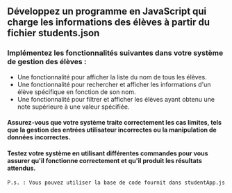 ## Développez un programme en JavaScript qui charge les informations des élèves à partir du fichier students.json


### Implémentez les fonctionnalités suivantes dans votre système de gestion des élèves :
- Une fonctionnalité pour afficher la liste du nom de tous les élèves.
- Une fonctionnalité pour rechercher et afficher les informations d'un élève spécifique en fonction de son nom.
- Une fonctionnalité pour filtrer et afficher les élèves ayant obtenu une note supérieure à une valeur spécifiée.

#### Assurez-vous que votre système traite correctement les cas limites, tels que la gestion des entrées utilisateur incorrectes ou la manipulation de données incorrectes.

#### Testez votre système en utilisant différentes commandes pour vous assurer qu'il fonctionne correctement et qu'il produit les résultats attendus.

`P.s. : Vous pouvez utiliser la base de code fournit dans studentApp.js`